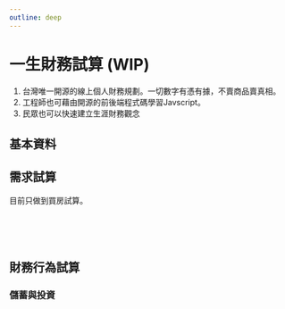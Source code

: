 ```yaml
---
outline: deep
---
```


# 一生財務試算 (WIP)

1. 台灣唯一開源的線上個人財務規劃。一切數字有憑有據，不賣商品賣真相。
2. 工程師也可藉由開源的前後端程式碼學習Javscript。
3. 民眾也可以快速建立生涯財務觀念

## 基本資料
<!-- {{form}} -->
<el-form ref="ruleFormRef" :model="form" :rules="rules" label-width="auto">

<el-card v-if="checkedNeeds.includes('housing')">
    <template #header>
      <div class="card-header">
        <span>必填寫資料</span>
      </div>
    </template>
    <el-form ref="ruleFormRef" :model="form" :rules="rules" label-width="auto">
        <el-form-item label="出生日期" required prop="dateOfBirth">
             <el-date-picker
                v-model="form.dateOfBirth"
                type="date"
                placeholder="選擇出生日期"
                @change="handleDateOfBirthChanged($event)"
            />
        </el-form-item>
        <el-form-item label="性別" required prop="gender">
            <el-select v-model="form.gender" placeholder="請選擇" @change="handleGenderChanged($event)">
                <el-option v-for="item in genders":key="item.value":label="item.label" :value="item.value"/>
            </el-select>
        </el-form-item>
        <el-form-item label="預估餘命" required prop="lifeExpectancy">
            <el-input-number v-model="form.lifeExpectancy" :min="0" :max="120" />
        </el-form-item>
    </el-form>
    <template #footer>
        <el-collapse>
            <el-collapse-item title="資料說明" name="1" :border="true">
                <ul>
                    <li>
                        預期餘命：<a href="https://data.gov.tw/dataset/39493" target="_blank">預期壽命推估</a>
                    </li>
                </ul>
            </el-collapse-item>
        </el-collapse>
    </template>
</el-card>

## 需求試算

目前只做到買房試算。

<!-- <el-checkbox
    v-model="checkAll"
    :indeterminate="isIndeterminate"
    @change="handleCheckAllChange"
  >
    Check all
  </el-checkbox>
  <el-checkbox-group
    v-model="checkedNeeds"
    @change="handleCheckedNeedsChange"
  >
    <el-checkbox v-for="need in needs" :key="need" :label="need" :value="need">
      {{ need }}
    </el-checkbox>
</el-checkbox-group> -->
<br v-if="checkedNeeds.includes('housing')"/>
<el-card v-if="checkedNeeds.includes('housing')">
    <template #header>
      <div class="card-header">
        <span>買房試算</span>
      </div>
    </template>
    <el-form-item label="居住縣市" required prop="county">
        <el-select v-model="form.county" placeholder="請選擇" @change="setTown($event)">
            <el-option v-for="item in counties":key="item.value":label="item.label" :value="item.value"/>
        </el-select>
    </el-form-item>
    <el-form-item label="行政區" required prop="town">
        <el-select v-model="form.town" placeholder="請選擇" :disabled="!form.county">
            <el-option v-for="item in towns":key="item.value":label="item.label" :value="item.value"/>
        </el-select>
    </el-form-item>
    <el-form-item label="建物類別" required prop="buildingType">
        <el-select v-model="form.buildingType" placeholder="請選擇">
            <el-option v-for="item in buildingTypes":key="item.value":label="item.label" :value="item.value"/>
        </el-select>
    </el-form-item>
    <el-form-item label="屋齡[年]" required prop="buildingAge">
        <el-select v-model="form.buildingAge" placeholder="請選擇">
            <el-option v-for="item in buildingAges":key="item.value":label="item.label" :value="item.value"/>
        </el-select>
    </el-form-item>
    <template #footer>
        <el-button type="info" @click="calculateMortgage(ruleFormRef)">試算總價與利息</el-button>
        <!-- 資料來源：<a href="https://www.jcic.org.tw/openapi/swagger/index.html">財團法人金融聯合徵信中心 OpenAPI</a> -->
    </template>
</el-card>

<br v-if="checkedNeeds.includes('parenting')"/>
<el-card v-if="checkedNeeds.includes('parenting')">
    <template #header>
      <div class="card-header">
        <span>育兒試算</span>
      </div>
    </template>
    <el-form :model="form" label-width="auto">
        <el-form-item label="縣市" :span="10">
            <el-select v-model="form.county" placeholder="請選擇" @change="setTown($event)">
                <el-option v-for="item in counties":key="item.value":label="item.label" :value="item.value"/>
            </el-select>
        </el-form-item>
        <el-form-item label="行政區" :span="10">
            <el-select v-model="form.town" placeholder="請選擇">
                <el-option v-for="item in towns":key="item.value":label="item.label" :value="item.value"/>
            </el-select>
        </el-form-item>
    </el-form>
    <template #footer>
        <ul>
            <li>資料來源：
                <a href="https://data.gov.tw/dataset/108265">
                    家庭收支調查-平均每戶可支配所得及消費支出依可支配所得按戶數五等分位分及經濟戶長年齡組別分
                </a>
            </li>
            <li>
                藉由夫妻與核心的支出與人口差異，粗估家庭中每個需要受照顧的人口平均每月需要多少支出。
            </li>
        </ul>
    </template>
</el-card>
<br v-if="checkedNeeds.includes('retirement')"/>
<el-card v-if="checkedNeeds.includes('retirement')">
    <template #header>
      <div class="card-header">
        <span>退休試算</span>
      </div>
    </template>
    <el-form :model="form" label-width="auto">
        <el-form-item label="縣市" :span="10">
            <el-select v-model="form.county" placeholder="請選擇" @change="setTown($event)">
                <el-option v-for="item in counties":key="item.value":label="item.label" :value="item.value"/>
            </el-select>
        </el-form-item>
        <el-form-item label="行政區" :span="10">
            <el-select v-model="form.town" placeholder="請選擇">
                <el-option v-for="item in towns":key="item.value":label="item.label" :value="item.value"/>
            </el-select>
        </el-form-item>
    </el-form>
    <template #footer>
        <ul>
            <li>資料來源：
                <a href="https://data.gov.tw/dataset/108265">
                    家庭收支調查-平均每戶可支配所得及消費支出依可支配所得按戶數五等分位分及經濟戶長年齡組別分
                </a>
            </li>
            <li>
                用65歲以上家戶支出除以該戶人數，藉此粗估每個長輩的平均開支。
            </li>
        </ul>
    </template>
</el-card>

## 財務行為試算

### 儲蓄與投資

</el-form>

<el-card>
    <el-form :model="form" label-width="auto">
    </el-form>
    <template #footer>
        資料來源：<a href="https://data.gov.tw/dataset/108265">家庭收支調查-平均每戶可支配所得及消費支出依可支配所得按戶數五等分位分及經濟戶長年齡組別分</a>
    </template>
</el-card>

<script setup>
import { onMounted, ref, reactive, watch,} from 'vue'
import { ElMessage, ElMessageBox } from 'element-plus'
// 設定檔案
const counties = ref([])
const townMap = reactive({})
const buildingTypes = ref([])
const buildingAges = ref([])
const genders = ref([])
onMounted(() => {
    setSelecOptions()
})
async function setSelecOptions(){
    try {
        if(import.meta.env.MODE==='development'){
            const res = await fetch(`${import.meta.env.VITE_BASE_URL}/select`)
            const resJson = await res.json()
            counties.value = resJson.counties || []
            buildingTypes.value = resJson.buildingTypes || []
            buildingAges.value = resJson.buildingAges || []
            genders.value = resJson.genders || []
            Object.assign(townMap, resJson.townMap)
        }
    }
    catch (error) {
        // https://element-plus.org/en-US/component/message-box.html#message-box
        ElMessageBox.alert(error.message, {
        confirmButtonText: '回講座排程',
        callback: (action) => {
                window.location.replace('/calendar');
            },
        })
    }
}
// 基本資料
const form = reactive({
    dateOfBirth: '1990-12-12',
    gender: 'M',
    county: '',
    town: '',
    buildingType: '',
    buildingAge: ''
})
const rules = reactive({
    dateOfBirth:{ required: true, message: '請選擇', },
    county: { required: true, message: '請選擇', },
    town: { required: true, message: '請選擇', },
    buildingType:  { required: true, message: '請選擇', },
    buildingAge: { required: true, message: '請選擇', },
})
function handleDateOfBirthChanged() {
    calculateLifeExpectancy()
}
function handleGenderChanged() {
    calculateLifeExpectancy()
}
async function calculateLifeExpectancy() {
    const { dateOfBirth, gender } = form
    if(dateOfBirth && gender){
        const ceYear = new Date().getFullYear()
        const yearOfBirth = dateOfBirth.slice(0,4)
        const age = ceYear - yearOfBirth
        const res = await fetch(`${import.meta.env.VITE_BASE_URL}/calculate/lifeExpectancy`, {
            method: 'post',
            body: JSON.stringify({
                ceYear,
                age,
                gender,
            }),
            headers: {'Content-Type': 'application/json'}
        })
        form.lifeExpectancy = await res.json()
    }
}
// 需求分析
const needs = ref(['housing', 'parenting', 'retirement'])
const checkedNeeds = ref(['housing',])
const checkAll = ref(false)
const isIndeterminate = ref(true)
const needMap = {
    housing: '買房',
    parenting: '育兒',
    retirement: '退休',
}
const handleCheckAllChange = (val) => {
  checkedCities.value = val ? needs : []
  isIndeterminate.value = false
}
const handleCheckedNeedsChange = (value) => {
  const checkedCount = value.length
  checkAll.value = checkedCount === needs.length
  isIndeterminate.value = checkedCount > 0 && checkedCount < needs.length
}
//
const towns = ref([])
// hooks
// methods
const ruleFormRef = ref()
async function calculateMortgage(formEl){
    if (!formEl) return
    await formEl.validate((valid, fields) => {
        if (valid) {
            console.log('submit!')
        } else {
            console.log('error submit!', fields)
        }
    })
    const res = await fetch(`${import.meta.env.VITE_BASE_URL}/mortgage/contract`, {
        method: 'post',
        body: JSON.stringify(form),
        headers: {'Content-Type': 'application/json'}
    })
}
function setTown(county){
    towns.value = []
    if(county) {
        towns.value = townMap[county]
    }
}
</script>
<style scoped>
:deep(.my-label) {
  background: white;
}
:deep(.my-content) {
  background: white;
}
</style>
